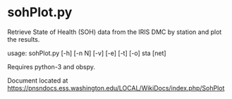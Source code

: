 # sohPlot.py

Retrieve State of Health (SOH) data from the IRIS DMC by station and plot the results.

usage: sohPlot.py [-h] [-n N] [-v] [-e] [-t] [-o] sta [net]

Requires python-3 and obspy.

Document located at https://pnsndocs.ess.washington.edu/LOCAL/WikiDocs/index.php/SohPlot

